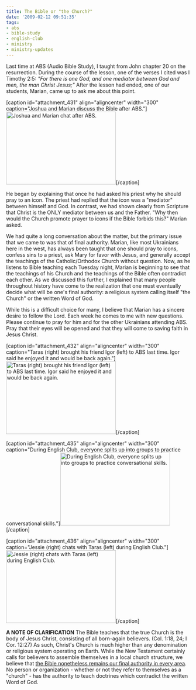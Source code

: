 ```yaml
---
title: The Bible or "the Church?"
date: '2009-02-12 09:51:35'
tags:
- abs
- bible-study
- english-club
- ministry
- ministry-updates
---
```


Last time at ABS (Audio Bible Study), I taught from John chapter 20 on the resurrection. During the course of the lesson, one of the verses I cited was I Timothy 2:5: <em>"For there is one God, and one mediator between God and men, the man Christ Jesus;"</em> After the lesson had ended, one of our students, Marian, came up to ask me about this point.

[caption id="attachment_431" align="aligncenter" width="300" caption="Joshua and Marian discuss the Bible after ABS."]<a href="https://s3.amazonaws.com/images.ofreport.com/2009/02/dsc_4871.jpg"><img class="size-medium wp-image-431" title="dsc_4871" src="https://s3.amazonaws.com/images.ofreport.com/2009/02/dsc_4871-300x199.jpg" alt="Joshua and Marian chat after ABS." width="300" height="199" /></a>[/caption]

He began by explaining that once he had asked his priest why he should pray to an icon. The priest had replied that the icon was a "mediator" between himself and God. In contrast, we had shown clearly from Scripture that Christ is the ONLY mediator between us and the Father. "Why then would the Church promote prayer to icons if the Bible forbids this?" Marian asked.

<!--more-->We had quite a long conversation about the matter, but the primary issue that we came to was that of final authority. Marian, like most Ukrainians here in the west, has always been taught that one should pray to icons, confess sins to a priest, ask Mary for favor with Jesus, and generally accept the teachings of the Catholic/Orthodox Church without question. Now, as he listens to Bible teaching each Tuesday night, Marian is beginning to see that the teachings of his Church and the teachings of the Bible often contradict each other. As we discussed this further, I explained that many people throughout history have come to the realization that one must eventually decide what will be one's final authority: a religious system calling itself "the Church" or the written Word of God.

While this is a difficult choice for many, I believe that Marian has a sincere desire to follow the Lord. Each week he comes to me with new questions. Please continue to pray for him and for the other Ukrainians attending ABS. Pray that their eyes will be opened and that they will come to saving faith in Jesus Christ.

[caption id="attachment_432" align="aligncenter" width="300" caption="Taras (right) brought his friend Igor (left) to ABS last time. Igor said he enjoyed it and would be back again."]<a href="https://s3.amazonaws.com/images.ofreport.com/2009/02/dsc_4872.jpg"><img class="size-medium wp-image-432" title="dsc_4872" src="https://s3.amazonaws.com/images.ofreport.com/2009/02/dsc_4872-300x199.jpg" alt="Taras (right) brought his friend Igor (left) to ABS last time. Igor said he enjoyed it and would be back again." width="300" height="199" /></a>[/caption]

[caption id="attachment_435" align="aligncenter" width="300" caption="During English Club, everyone splits up into groups to practice conversational skills."]<a href="https://s3.amazonaws.com/images.ofreport.com/2009/02/dsc_4867.jpg"><img class="size-medium wp-image-435" title="dsc_4867" src="https://s3.amazonaws.com/images.ofreport.com/2009/02/dsc_4867-300x199.jpg" alt="During English Club, everyone splits up into groups to practice conversational skills." width="300" height="199" /></a>[/caption]

[caption id="attachment_436" align="aligncenter" width="300" caption="Jessie (right) chats with Taras (left) during English Club."]<a href="https://s3.amazonaws.com/images.ofreport.com/2009/02/dsc_4863.jpg"><img class="size-medium wp-image-436" title="dsc_4863" src="https://s3.amazonaws.com/images.ofreport.com/2009/02/dsc_4863-300x199.jpg" alt="Jessie (right) chats with Taras (left) during English Club." width="300" height="199" /></a>[/caption]

<strong> A NOTE OF CLARIFICATION</strong>
The Bible teaches that the true Church is the body of Jesus Christ, consisting of all born-again believers. (Col. 1:18, 24; I Cor. 12:27) As such, Christ's Church is much higher than any denomination or religious system operating on Earth. While the New Testament certainly calls for believers to assemble themselves in a local church structure, we believe that <span style="text-decoration: underline;">the Bible nonetheless remains our final authority in every area</span>. No person or organization - whether or not they refer to themselves as a "church" - has the authority to teach doctrines which contradict the written Word of God.
